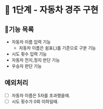 # 🚀 1단계 - 자동차 경주 구현



## 🚀기능 목록

- 자동차 이름 입력 기능
  - 자동차 이름은 쉼표(,)를 기준으로 구분 기능
- 시도 횟수 입력 기능
- 자동차 전지,정지 판단 기능
- 우승자 판단 기능







## 예외처리
-[ ] 자동차 이름은 5자를 초과했을때.
-[ ] 시도 횟수가 0회 이하일때.